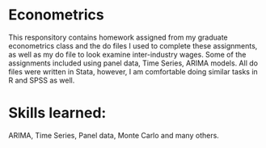 # Econometrics

This responsitory contains homework assigned from my graduate econometrics class and the do files I used to complete these assignments, as well as my do file to look examine inter-industry wages. Some of the assignments included using panel data, Time Series, ARIMA models. All do files were written in Stata, however, I am comfortable doing similar tasks in R and SPSS as well.

# Skills learned: 

ARIMA, Time Series, Panel data, Monte Carlo and many others.
